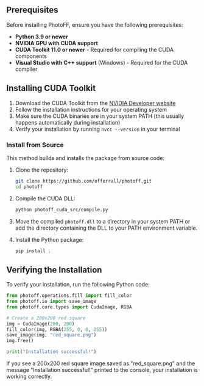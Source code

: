 ## Prerequisites

Before installing PhotoFF, ensure you have the following prerequisites:

- **Python 3.9 or newer**
- **NVIDIA GPU with CUDA support**
- **CUDA Toolkit 11.0 or newer** - Required for compiling the CUDA components
- **Visual Studio with C++ support** (Windows) - Required for the CUDA compiler

## Installing CUDA Toolkit

1. Download the CUDA Toolkit from the [NVIDIA Developer website](https://developer.nvidia.com/cuda-downloads)
2. Follow the installation instructions for your operating system
3. Make sure the CUDA binaries are in your system PATH (this usually happens automatically during installation)
4. Verify your installation by running `nvcc --version` in your terminal

### Install from Source

This method builds and installs the package from source code:

1. Clone the repository:
   ```bash
   git clone https://github.com/offerrall/photoff.git
   cd photoff
   ```

2. Compile the CUDA DLL:
   ```bash
   python photoff_cuda_src/compile.py
   ```

3. Move the compiled `photoff.dll` to a directory in your system PATH or add the directory containing the DLL to your PATH environment variable.

4. Install the Python package:
   ```bash
   pip install .
   ```


## Verifying the Installation

To verify your installation, run the following Python code:

```python
from photoff.operations.fill import fill_color
from photoff.io import save_image
from photoff.core.types import CudaImage, RGBA

# Create a 200x200 red square
img = CudaImage(200, 200)
fill_color(img, RGBA(255, 0, 0, 255))
save_image(img, "red_square.png")
img.free()

print("Installation successful!")
```

If you see a 200x200 red square image saved as "red_square.png" and the message "Installation successful!" printed to the console, your installation is working correctly.


